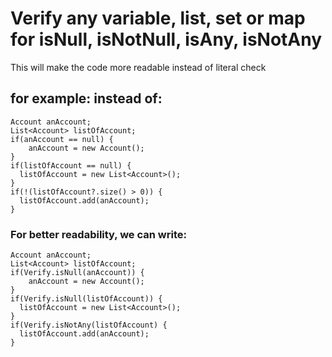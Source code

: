# Verify any variable, list, set or map for isNull, isNotNull, isAny, isNotAny
This will make the code more readable instead of literal check

## for example: instead of:
```apex
Account anAccount;
List<Account> listOfAccount;
if(anAccount == null) {
    anAccount = new Account();
}
if(listOfAccount == null) {
  listOfAccount = new List<Account>();
}
if(!(listOfAccount?.size() > 0)) {
  listOfAccount.add(anAccount);
}
```

### For better readability, we can write:
```apex
Account anAccount;
List<Account> listOfAccount;
if(Verify.isNull(anAccount)) {
    anAccount = new Account();
}
if(Verify.isNull(listOfAccount)) {
  listOfAccount = new List<Account>();
}
if(Verify.isNotAny(listOfAccount) {
  listOfAccount.add(anAccount);
}

```

